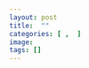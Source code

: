 ```yaml
---
layout: post
title:  ""
categories: [ ,  ]
image: 
tags: []
---
```


<div class="columns">
  <div class="img1">
  
  </div>
  <div class="img2">

 </div>
  <div class="img3">

  </div>
  </div>
  
  <div class="columns">
  <div class="img1">

  </div>
  <div class="img2">

 </div>
  </div>


